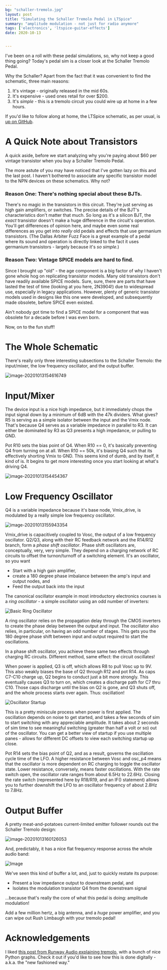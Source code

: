 ```yaml
---
bg: "schaller-tremolo.jpg"
layout: post
title: "Simulating the Schaller Tremolo Pedal in LTSpice"
summary: "amplitude modulation - not just for radio anymore"
tags: ['electronics', 'ltspice-guitar-effects']
date: 2020-10-13


---
```


I've been on a roll with these pedal simulations, so, why not keep a good thing going? Today's pedal sim is a closer look at the Schaller Tremolo Pedal. 

Why the Schaller? Apart from the fact that it was convenient to find the schematic, three main reasons:

1. It's vintage - originally released in the mid 60s.
2. It's expensive - used ones retail for over $200.
3. It's *simple* - this is a tremolo circuit you could wire up at home in a few hours.

If you'd like to follow along at home, the LTSpice schematic, as per usual, is [up on GitHub](https://github.com/Cushychicken/ltspice-guitar-pedals). 

# A Quick Note about Transistors

A quick aside, before we start analyzing why you're paying about $60 per vintage transistor when you buy a Schaller Tremolo Pedal. 

The more astute of you may have noticed that I've gotten lazy on this and the last post. I haven't bothered to associate any specific transistor model to the NPN devices on these schematics. Why not?

### Reason One:  There's nothing special about these BJTs.

There's no magic in the transistors in this circuit. They're just serving as high gain amplifiers, or switches. The precise details of the BJT's characteristics don't matter that much. So long as it's a silicon BJT, the *exact* transistor doesn't make a huge difference in the circuit's operation. You'll get differences of opinion here, and maybe even some real differences as you get into _really_ old pedals and effects that use germanium transistors. (The Dallas Arbiter Fuzz Face is a great example of a pedal where its sound and operation is directly linked to the fact it uses germanium transistors - largely because it's *so simple.*)

### Reason Two: Vintage SPICE models are hard to find. 

Since I brought up "old" - the age component is a big factor of why I haven't gone whole hog on replicating transistor models. Many old transistors don't have readily available SPICE models. Sure, sure, there are parts that have lasted the test of time (looking at you here, 2N3904!) due to widespread use, especially in legacy applications. However, plenty of generic transistor models used in designs like this one were developed, and subsequently made obsolete, before SPICE even existed. 

Ain't nobody got time to find a SPICE model for a component that was obsolete for a decade before I was even born. 

Now, on to the fun stuff!

# The Whole Schematic

There's really only three interesting subsections to the Schaller Tremolo: the input/mixer, the low frequency oscillator, and the output buffer. 

![image-20201013154616749](../assets/images/image-20201013154616749.png)

# Input/Mixer

The device input is a nice high impedance, but it immediately chops the input signal down by a minimum of 6dB with the 47k dividers. What gives? R5 is serving as a simple isolator between the input and the Vmix node. That's because Q4 serves as a variable impedance in parallel to R3. It can either be dominated by R3 as Q3 presents a high impedance, or pulling to GND.

Pot R10 sets the bias point of Q4. When R10 == 0, it's basically preventing Q4 from turning on at all. When R10 == 50k, it's biasing Q4 such that its effectively shorting Vmix to GND. This seems kind of dumb, and by itself, it kind of is. It begins to get more interesting once you start looking at what's driving Q4. 

![image-20201013154454367](../assets/images/image-20201013154454367.png)

# Low Frequency Oscillator

Q4 is a variable impedance because it's base node, Vmix_drive, is modulated by a really simple low frequency oscillator. 

![image-20201013155943354](../assets/images/image-20201013155943354.png)

Vmix_drive is capacitively coupled to Vosc, the output of a low frequency oscillator. Q2/Q3, along with their RC feedback network and the R14/R12 branch, form a _phase shift oscillator_. Phase shift oscillators are, conceptually, very, very simple. They depend on a charging network of RC circuits to offset the turnon/turnoff of a switching element. It's an oscillator, so you want

* Start with a high gain amplifier,
* create a 180 degree phase imbalance between the amp's input and output nodes, and
* Feed the output back into the input

The canonical oscillator example in most introductory electronics courses is a *ring oscillator* - a simple oscillator using an odd number of inverters:

![Basic Ring Oscillator](https://www.mdpi.com/electronics/electronics-08-00618/article_deploy/html/images/electronics-08-00618-g001.png)

A ring oscillator relies on the propagation delay through the CMOS inverters to create the phase delay between the output and input. The oscillator also relies, in particular, on having an odd number of stages. This gets you the 180 degree phase shift between input and output required to start the oscillations. 

In a phase shift oscillator, you achieve these same two effects through charging RC circuits.  Different method, same effect: the circuit oscillates!

When power is applied, Q3 is off, which allows R8 to pull Vosc up to 9V. This also weakly biases the base of Q2 through R12 and pot R14. As caps C7-C10 charge up, Q2 begins to conduct just a bit more strongly. This eventually causes Q3 to turn on, which creates a discharge path for C7 thru C10. Those caps discharge until the bias on Q2 is gone, and Q3 shuts off, and the whole process starts over again. Thus: oscillation!

![Oscillator Startup](../assets/images/image-20201013165500378.png)

This is a pretty miniscule process when power is first applied. The oscillation depends on noise to get started, and takes a few seconds of sim to start switching with any appreciable amplitude. It takes about 2 seconds of sim time to see meaningful switching (greater than half a volt or so) out of the oscillator. You can get a better view of startup if you use multiple panes - allows for different DC offsets to view each switching startup up close. 

Pot R14 sets the bias point of Q2, and as a result, governs the oscillation cycle time of the LFO. A higher resistance between Vosc and osc_p4 means that the oscillator is more dependent on RC charging to toggle the oscillator state. Lower resistance, conversely, means faster oscillations. With the rate switch open, the oscillator rate ranges from about 6.5Hz to 22.6Hz. Closing the rate switch (represented here by R18/R19, and an IF() statement) allows you to further downshift the LFO to an oscillator frequency of about 2.8Hz to 7.8Hz.

# Output Buffer

A pretty meat-and-potatoes current-limited emitter follower rounds out the Schaller Tremolo design:

![image-20201013160126053](../assets/images/image-20201013160126053.png)

And, predictably, it has a nice flat frequency response across the whole audio band:

![Image](../assets/images/Image-1602619294746.png)

We've seen this kind of buffer a lot, and, just to quickly restate its purpose:

* Present a low impedance output to downstream pedal, and 
* Isolates the modulation transistor Q4 from the downstream signal

...because that's really the core of what this pedal is doing: amplitude modulation! 

Add a few million hertz, a big antenna, and a *huge* power amplifier, and you can wipe out Rush Limbaugh with your tremolo pedal!

# Acknowledgements 

I liked [this post from Runway Audio explaining tremolo](https://runwayaudio.com/blogs/news/how-does-tremolo-work), with a bunch of nice Python graphs. Check it out if you'd like to see how this is done digitally - a.k.a. the "new fashioned way."
